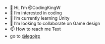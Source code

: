 - 👋 Hi, I’m @CodingKingW
- 👀 I’m interested in coding
- 🌱 I’m currently learning Unity
- 💞️ I’m looking to collaborate on Game design
- 📫 How to reach me Text
- go to [@legojrp](https://github.com/legojrp)

<!---
CodingKingW/CodingKingW is a ✨ special ✨ repository because its `README.md` (this file) appears on your GitHub profile.
You can click the Preview link to take a look at your changes.
--->
